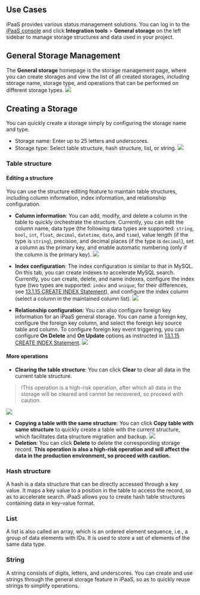 ﻿## Use Cases
iPaaS provides various status management solutions. You can log in to the [iPaaS console](https://ipaas.tencentcloud.com/login) and click **Integration tools** > **General storage** on the left sidebar to manage storage structures and data used in your project.


## General Storage Management
The **General storage** homepage is the storage management page, where you can create storages and view the list of all created storages, including storage name, storage type, and operations that can be performed on different storage types.
![](https://staticintl.cloudcachetci.com/yehe/backend-news/mc2T784_175.png)

## Creating a Storage
You can quickly create a storage simply by configuring the storage name and type.
- Storage name: Enter up to 25 letters and underscores.
- Storage type: Select table structure, hash structure, list, or string.
![](https://staticintl.cloudcachetci.com/yehe/backend-news/eyYM492_176.png)


### Table structure
#### Editing a structure
You can use the structure editing feature to maintain table structures, including column information, index information, and relationship configuration.
- **Column information**: You can add, modify, and delete a column in the table to quickly orchestrate the structure. Currently, you can edit the column name, data type (the following data types are supported: `string`, `bool`, `int`, `float`, `decimal`, `datetime`, `date`, and `time`), value length (if the type is `string`), precision, and decimal places (if the type is `decimal`), set a column as the primary key, and enable automatic numbering (only if the column is the primary key).
![](https://staticintl.cloudcachetci.com/yehe/backend-news/s8ZI640_177.png)

- **Index configuration**: The index configuration is similar to that in MySQL. On this tab, you can create indexes to accelerate MySQL search. Currently, you can create, delete, and name indexes, configure the index type (two types are supported: `index` and `unique`; for their differences, see [13.1.15 CREATE INDEX Statement](https://dev.mysql.com/doc/refman/8.0/en/create-index.html)), and configure the index column (select a column in the maintained column list).
![](https://staticintl.cloudcachetci.com/yehe/backend-news/y7vA546_178.png)

- **Relationship configuration**: You can also configure foreign key information for an iPaaS general storage. You can name a foreign key, configure the foreign key column, and select the foreign key source table and column. To configure foreign key event triggering, you can configure **On Delete** and **On Update** options as instructed in [13.1.15 CREATE INDEX Statement](https://dev.mysql.com/doc/refman/8.0/en/create-index.html).
![](https://staticintl.cloudcachetci.com/yehe/backend-news/9IWb691_179.png)

#### More operations
- **Clearing the table structure**: You can click **Clear** to clear all data in the current table structure.
>!This operation is a high-risk operation, after which all data in the storage will be cleared and cannot be recovered, so proceed with caution.
>
![](https://staticintl.cloudcachetci.com/yehe/backend-news/UhMK740_180.png)
- **Copying a table with the same structure**: You can click **Copy table with same structure** to quickly create a table with the current structure, which facilitates data structure migration and backup.
![](https://staticintl.cloudcachetci.com/yehe/backend-news/AevH596_181.png)
- **Deletion**: You can click **Delete** to delete the corresponding storage record. **This operation is also a high-risk operation and will affect the data in the production environment, so proceed with caution.**

### Hash structure
A hash is a data structure that can be directly accessed through a key value. It maps a key value to a position in the table to access the record, so as to accelerate search. iPaaS allows you to create hash table structures containing data in key-value format.

### List
A list is also called an array, which is an ordered element sequence, i.e., a group of data elements with IDs. It is used to store a set of elements of the same data type.

### String
A string consists of digits, letters, and underscores. You can create and use strings through the general storage feature in iPaaS, so as to quickly reuse strings to simplify operations.
